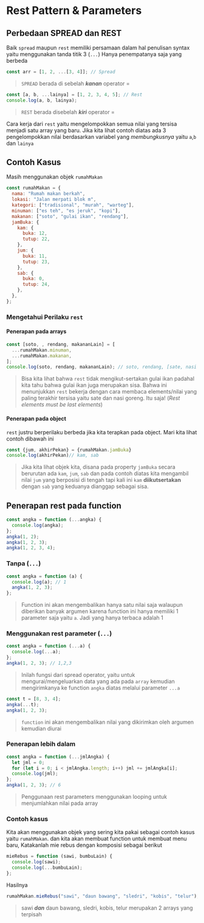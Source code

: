 # Rest Pattern & Parameters

## Perbedaan SPREAD dan REST

Baik `spread` maupun `rest` memiliki persamaan dalam hal penulisan syntax yaitu menggunakan tanda titik 3 (`...`) Hanya penempatanya saja yang berbeda

```javascript
const arr = [1, 2, ...[3, 4]]; // Spread
```

> `SPREAD` berada di sebelah **_kanan_** operator =

```javascript
const [a, b, ...lainya] = [1, 2, 3, 4, 5]; // Rest
console.log(a, b, lainya);
```

> `REST` berada disebelah **_kiri_** operator =

Cara kerja dari `rest` yaitu mengelompokkan semua nilai yang tersisa menjadi satu array yang baru. Jika kita lihat contoh diatas ada 3 pengelompokkan nilai berdasarkan variabel yang _membungkusnya_ yaitu `a`,`b` dan `lainya`

## Contoh Kasus

Masih menggunakan objek `rumahMakan`

```javascript
const rumahMakan = {
  nama: "Rumah makan berkah",
  lokasi: "Jalan merpati blok m",
  kategori: ["tradisional", "murah", "warteg"],
  minuman: ["es teh", "es jeruk", "kopi"],
  makanan: ["soto", "gulai ikan", "rendang"],
  jamBuka: {
    kam: {
      buka: 12,
      tutup: 22,
    },
    jum: {
      buka: 11,
      tutup: 23,
    },
    sab: {
      buka: 0,
      tutup: 24,
    },
  },
};
```

### Mengetahui Perilaku `rest`

#### Penerapan pada arrays

```javascript
const [soto, , rendang, makananLain] = [
  ...rumahMakan.minuman,
  ...rumahMakan.makanan,
];
console.log(soto, rendang, makananLain); // soto, rendang, [sate, nasi goreng]
```

> Bisa kita lihat bahwa `rest` tidak mengikut-sertakan gulai ikan padahal kita tahu bahwa gulai ikan juga merupakan sisa. Bahwa ini menunjukkan `rest` bekerja dengan cara membaca elements/nilai yang paling terakhir tersisa yaitu sate dan nasi goreng. Itu saja! (_Rest elements must be last elements_)

#### Penerapan pada object

`rest` justru berperilaku berbeda jika kita terapkan pada object. Mari kita lihat contoh dibawah ini

```javascript
const {jum, akhirPekan} = {rumahMakan.jamBuka}
console.log(akhirPekan)// kam, sab

```

> Jika kita lihat objek kita, disana pada property `jamBuka` secara berurutan ada `kam`, `jum`, `sab` dan pada contoh diatas kita mengambil nilai `jum` yang berposisi di tengah tapi kali ini `kam` **diikutsertakan** dengan `sab` yang keduanya dianggap sebagai sisa.

## Penerapan rest pada function

```javascript
const angka = function (...angka) {
  console.log(angka);
};
angka(1, 2);
angka(1, 2, 3);
angka(1, 2, 3, 4);
```

### Tanpa (`...`)

```javascript
const angka = function (a) {
  console.log(a); // 1
  angka(1, 2, 3);
};
```

> Function ini akan mengembalikan hanya satu nilai saja walaupun diberikan banyak argumen karena function ini hanya memiliki 1 parameter saja yaitu `a`. Jadi yang hanya terbaca adalah 1

### Menggunakan rest parameter (`...`)

```javascript
const angka = function (...a) {
  console.log(...a);
};
angka(1, 2, 3); // 1,2,3
```

> Inilah fungsi dari spread operator, yaitu untuk mengurai/mengeluarkan data yang ada pada `array` kemudian mengirimkanya ke function `angka` diatas melalui parameter `...a`

```javascript
const t = [8, 3, 4];
angka(...t);
angka(1, 2, 3);
```

> `function` ini akan mengembalikan nilai yang dikirimkan oleh argumen kemudian diurai

### Penerapan lebih dalam

```javascript
const angka = function (...jmlAngka) {
  let jml = 0;
  for (let i = 0; i < jmlAngka.length; i++) jml += jmlAngka[i];
  console.log(jml);
};
angka(1, 2, 3); // 6
```

> Penggunaan rest parameters menggunakan looping untuk menjumlahkan nilai pada array

### Contoh kasus

Kita akan menggunakan objek yang sering kita pakai sebagai contoh kasus yaitu `rumahMakan`. dan kita akan membuat function untuk membuat menu baru, Katakanlah mie rebus dengan komposisi sebagai berikut

```javascript
mieRebus = function (sawi, bumbuLain) {
  console.log(sawi);
  console.log(...bumbuLain);
};
```

Hasilnya

```javascript
rumahMakan.mieRebus("sawi", "daun bawang", "sledri", "kobis", "telur"); // sawi // daun bawang sledri kobis telur
```

> sawi **_dan_** daun bawang, sledri, kobis, telur merupakan 2 arrays yang terpisah
